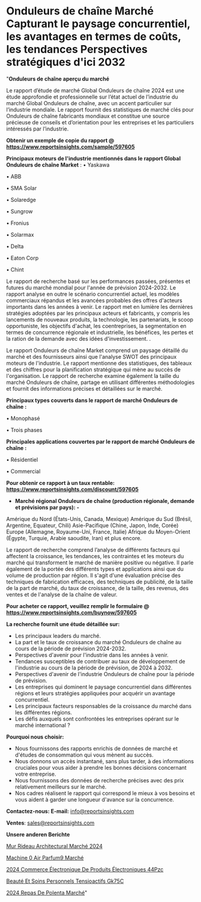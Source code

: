 # Onduleurs de chaîne Marché Capturant le paysage concurrentiel, les avantages en termes de coûts, les tendances Perspectives stratégiques d'ici 2032

"<strong>Onduleurs de chaîne aperçu du marché</strong>

Le rapport d’étude de marché Global Onduleurs de chaîne 2024 est une étude approfondie et professionnelle sur l’état actuel de l’industrie du marché Global Onduleurs de chaîne, avec un accent particulier sur l’industrie mondiale. Le rapport fournit des statistiques de marché clés pour Onduleurs de chaîne fabricants mondiaux et constitue une source précieuse de conseils et d’orientation pour les entreprises et les particuliers intéressés par l’industrie.

<strong>Obtenir un exemple de copie du rapport @ <a href=https://www.reportsinsights.com/sample/597605>https://www.reportsinsights.com/sample/597605</a></strong>

<strong>Principaux moteurs de l'industrie mentionnés dans le rapport Global Onduleurs de chaîne Market</strong> :
• Yaskawa

• ABB

• SMA Solar

• Solaredge

• Sungrow

• Fronius

• Solarmax

• Delta

• Eaton Corp

• Chint

Le rapport de recherche basé sur les performances passées, présentes et futures du marché mondial pour l'année de prévision 2024-2032. Le rapport analyse en outre le scénario concurrentiel actuel, les modèles commerciaux répandus et les avancées probables des offres d'acteurs importants dans les années à venir. Le rapport met en lumière les dernières stratégies adoptées par les principaux acteurs et fabricants, y compris les lancements de nouveaux produits, la technologie, les partenariats, le scoop opportuniste, les objectifs d'achat, les coentreprises, la segmentation en termes de concurrence régionale et industrielle, les bénéfices, les pertes et la ration de la demande avec des idées d'investissement. .

Le rapport Onduleurs de chaîne Market comprend un paysage détaillé du marché et des fournisseurs ainsi que l'analyse SWOT des principaux moteurs de l'industrie. Le rapport mentionne des statistiques, des tableaux et des chiffres pour la planification stratégique qui mène au succès de l'organisation. Le rapport de recherche examine également la taille du marché Onduleurs de chaîne, partage en utilisant différentes méthodologies et fournit des informations précises et détaillées sur le marché.

<strong>Principaux types couverts dans le rapport de marché Onduleurs de chaîne :</strong>

• Monophasé

• Trois phases

<strong>Principales applications couvertes par le rapport de marché Onduleurs de chaîne :</strong>

• Résidentiel

• Commercial

<strong>Pour obtenir ce rapport à un taux rentable: <a href=https://www.reportsinsights.com/discount/597605>https://www.reportsinsights.com/discount/597605</a></strong>
<ul>
  <li><strong>Marché régional Onduleurs de chaîne (production régionale, demande et prévisions par pays): -</strong></li>
</ul>
Amérique du Nord (États-Unis, Canada, Mexique)
Amérique du Sud (Brésil, Argentine, Equateur, Chili)
Asie-Pacifique (Chine, Japon, Inde, Corée)
Europe (Allemagne, Royaume-Uni, France, Italie)
Afrique du Moyen-Orient (Égypte, Turquie, Arabie saoudite, Iran) et plus encore.

Le rapport de recherche comprend l’analyse de différents facteurs qui affectent la croissance, les tendances, les contraintes et les moteurs du marché qui transforment le marché de manière positive ou négative. Il parle également de la portée des différents types et applications ainsi que du volume de production par région. Il s'agit d'une évaluation précise des techniques de fabrication efficaces, des techniques de publicité, de la taille de la part de marché, du taux de croissance, de la taille, des revenus, des ventes et de l'analyse de la chaîne de valeur.

<strong>Pour acheter ce rapport, veuillez remplir le formulaire @   <a href=https://www.reportsinsights.com/buynow/597605>https://www.reportsinsights.com/buynow/597605</a></strong>

<strong>La recherche fournit une étude détaillée sur:</strong>
<ul>
  <li>Les principaux leaders du marché.</li>
  <li>La part et le taux de croissance du marché Onduleurs de chaîne au cours de la période de prévision 2024-2032.</li>
  <li>Perspectives d'avenir pour l'industrie dans les années à venir.</li>
  <li>Tendances susceptibles de contribuer au taux de développement de l'industrie au cours de la période de prévision, de 2024 à 2032.</li>
  <li>Perspectives d'avenir de l'industrie Onduleurs de chaîne pour la période de prévision.</li>
  <li>Les entreprises qui dominent le paysage concurrentiel dans différentes régions et leurs stratégies appliquées pour acquérir un avantage concurrentiel.</li>
  <li>Les principaux facteurs responsables de la croissance du marché dans les différentes régions.</li>
  <li>Les défis auxquels sont confrontées les entreprises opérant sur le marché international ?</li>
</ul>
<strong>Pourquoi nous choisir:</strong>
<ul>
  <li>Nous fournissons des rapports enrichis de données de marché et d'études de consommation qui vous mènent au succès.</li>
  <li>Nous donnons un accès instantané, sans plus tarder, à des informations cruciales pour vous aider à prendre les bonnes décisions concernant votre entreprise.</li>
  <li>Nous fournissons des données de recherche précises avec des prix relativement meilleurs sur le marché.</li>
  <li>Nos cadres réalisent le rapport qui correspond le mieux à vos besoins et vous aident à garder une longueur d'avance sur la concurrence.</li>
</ul>
<strong>Contactez-nous:
</strong><strong>E-mail:</strong> <a href=mailto:info@reportsinsights.com>info@reportsinsights.com</a>

<strong>Ventes</strong>: <a href=mailto:sales@reportsinsights.com>sales@reportsinsights.com</a>

<strong>Unsere anderen Berichte</strong>

<a href=https://www.linkedin.com/pulse/mur-rideau-architectural-marché-analyse-approfondie-pib6c/>Mur Rideau Architectural Marché 2024</a>

<a href=https://www.linkedin.com/pulse/machine-%C3%A0-air-parfum%C3%A9-march%C3%A9-2024-part-wi45c/>Machine 0 Air Parfum9 Marché</a>

<a href=https://www.linkedin.com/pulse/2024-commerce-électronique-de-produits-électroniques-44pzc/>2024 Commerce Électronique De Produits Électroniques 44Pzc</a>

<a href=https://www.linkedin.com/pulse/beauté-et-soins-personnels-tensioactifs-gk75c/>Beauté Et Soins Personnels Tensioactifs Gk75C</a>

<a href=https://www.linkedin.com/pulse/2024-repas-de-polenta-march%C3%A9-informations-couvertes-bkysc/>2024 Repas De Polenta Marché</a>"
